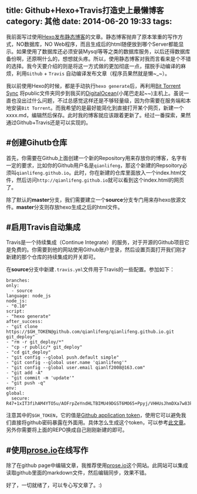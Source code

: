 title: Github+Hexo+Travis打造史上最懒博客
category: 其他
date: 2014-06-20 19:33
tags:
---

我前面写过使用[Hexo发布静态博客](http://scottqian.com/2013/11/06/static-blog-start/)的文章。静态博客抛弃了原本笨重的写作方式，NO数据库，NO Web程序，而且生成后的html随便放到哪个Server都能显示。如果使用了数据库还必须安装Mysql等等之类的数据库服务，以后还得数据库备份啊，还原啊什么的，想想就头疼。所以，使用静态博客对我而言看来是个不错的选择。我今天要介绍的则是将这一方式做的更加彻底一点，摆脱手动编译的麻烦，利用`Github` + `Travis` 自动编译发布文章（程序员果然就是懒~_~）。

<!--more-->

我以前使用Hexo的时候，都是手动执行`hexo generate`后，再利用[Bit Torrent Sync]() 将public文件夹同步到我买的[DigitalOcean](https://www.digitalocean.com/?refcode=ee0f439bc35c)(小尾巴走起~~)主机上。虽说一直也没出过什么问题，不过总感觉这样还是不够轻量级，因为你需要在服务端和本地安装`Bit Torrent`。而我希望的是最好能简化到直接打开某个网页，新建一个xxxx.md，编辑然后保存。此时我的博客就应该跟着更新了。经过一番探索，果然通过Github+Travis还是可以实现的。  


#创建Gihutb仓库
-------------------
首先，你需要在Github上面创建一个新的Repository用来存放你的博客，名字有一定的要求，比如你的Github用户名是`qianlifeng`，那这个新建的Repsoitory必须叫`qianlifeng.github.io`。此时，你在新建的仓库里面放入一个index.html文件，然后访问`http://qianlifeng.github.io`就可以看到这个index.html的网页了。
  
  除了默认的**master**分支，我们需要建立一个**source**分支专门用来存hexo放源文件。**master**分支则存放hexo生成之后的html文件。


#启用Travis自动集成
------------------------
Travis是一个持续集成（Continue Integrate）的服务，对于开源的Github项目它是免费的。你需要到他的网站使用Github账户登录，然后设置页面打开我们刚才新建的那个仓库的持续集成的开关即可。  

  在**source**分支中新建`.travis.yml`文件用于Travis的一些配置。参加如下：
  ```
  branches:
  only:
    - source
language: node_js
node_js:
  - "0.10"
script:
  - "hexo generate"
after_success:
  - "git clone https://$GH_TOKEN@github.com/qianlifeng/qianlifeng.github.io.git git_deploy"
  - "rm -r git_deploy/*"
  - "cp -r public/* git_deploy"
  - "cd git_deploy"
  - "git config --global push.default simple"
  - "git config --global user.name 'qianlifeng'"
  - "git config --global user.email qianlf2008@163.com"
  - "git add -A"
  - "git commit -m 'update'"
  - "git push -q"
env:
  global:
    secure: R47+1xIT3fihAM4YTO5u/AOFrpZeYndHLTBIMU49DGST6MO65+Ppyj/VHHUsJhmDXa7w83krUfhaR+BMQ1ntd3bOZQTnUyzHspKpum9XSRldoTx8FJNJgfuoKqglS25Qi8kmP9WA6IKwycYyY+6Xg1L2YfHvUbRHcfQlfayQFJ0=

  ```
  
  注意其中的`$GH_TOKEN`，它的值是[Github application token](https://help.github.com/articles/creating-an-access-token-for-command-line-use/)，使用它可以避免我们直接将github密码暴露在外面用。具体怎么生成这个token，可以参考[此文章](https://help.github.com/articles/creating-an-access-token-for-command-line-use/)。另外你需要将上面的REPO换成自己刚刚新建的即可。  
  
#使用[prose.io](http://prose.io/)在线写作
-----------------------
除了在github page中编辑文章，我推荐使用[prose.io](http://prose.io/)这个网站。此网站可以集成读取github里面的markdown文件，然后编辑同步，效果不错。

好了，一切就绪了，可以专心写文章了。:)



